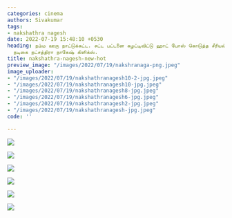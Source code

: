 ```yaml
---
categories: cinema
authors: Sivakumar
tags:
- nakshathra nagesh
date: 2022-07-19 15:48:10 +0530
heading: நம்ம ஊரு நாட்டுக்கட்ட. சட்ட பட்டனை கழட்டிவிட்டு ஹாட் போஸ் கொடுத்த சீரியல்
  நடிகை நட்சத்திரா நாகேஷ் கிளிக்ஸ்.
title: nakshathra-nagesh-new-hot
preview_image: "/images/2022/07/19/nakshranaga-png.jpeg"
image_uploader:
- "/images/2022/07/19/nakshathranagesh10-2-jpg.jpeg"
- "/images/2022/07/19/nakshathranagesh10-jpg.jpeg"
- "/images/2022/07/19/nakshathranagesh8-jpg.jpeg"
- "/images/2022/07/19/nakshathranagesh6-jpg.jpeg"
- "/images/2022/07/19/nakshathranagesh2-jpg.jpeg"
- "/images/2022/07/19/nakshathranagesh-jpg.jpeg"
code: ''

---
```

![](/images/2022/07/19/nakshathranagesh-jpg.jpeg)

![](/images/2022/07/19/nakshathranagesh8-jpg.jpeg)

![](/images/2022/07/19/nakshathranagesh2-jpg.jpeg)

![](/images/2022/07/19/nakshathranagesh6-jpg.jpeg)

![](/images/2022/07/19/nakshathranagesh10-jpg.jpeg)

![](/images/2022/07/19/nakshathranagesh10-2-jpg.jpeg)